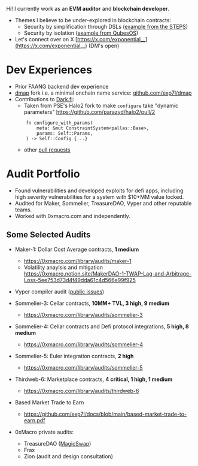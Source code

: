 Hi! I currently work as an **EVM auditor** and **blockchain developer**.

* Themes I believe to be under-explored in blockchain contracts:
  * Security by simplification through DSLs ([example from the STEPS](https://tinlizzie.org/VPRIPapers/tr2012001_steps.pdf))
  * Security by isolation ([example from QubesOS](https://t.co/DuWNrTnv76))
 * Let's connect over on X [https://x.com/exponential__](https://x.com/exponential__) (DM's open)

# Dev Experiences

* Prior FAANG backend dev experience
* [dmap](https://github.com/dapphub/dmap/) fork i.e. a minimal onchain name service: [github.com/exp7l/dmap](https://github.com/exp7l/dmap)
* Contributions to [Dark.fi](https://dark.fi/):
    * Taken from PSE's Halo2 fork to make `configure` take "dynamic parameters" https://github.com/parazyd/halo2/pull/2
    ```
        fn configure_with_params(
            meta: &mut ConstraintSystem<pallas::Base>,
            params: Self::Params,
        ) -> Self::Config {...}
    ```
    * other [pull requests](https://github.com/darkrenaissance/darkfi/pulls?q=author%3Afreeranged3v+)


# Audit Portfolio

* Found vulnerabilities and developed exploits for defi apps, including high severity vulnerabilities for a system with $10+MM value locked.
* Audited for Maker, Sommelier, TreasureDAO, Vyper and other reputable teams.
* Worked with 0xmacro.com and independently.

## Some Selected Audits

* Maker-1: Dollar Cost Average contracts, **1 medium**
  * https://0xmacro.com/library/audits/maker-1
  * Volatility anaylsis and mitigation https://0xmacro.notion.site/MakerDAO-1-TWAP-Lag-and-Arbitrage-Loss-5ee753d73d4f49dda61c4d566e99f925
 
* Vyper compiler audit ([public issues](https://github.com/vyperlang/vyper/issues?q=is%3Aissue+is%3Aclosed+author%3Aexp7l))
   
* Sommelier-3: Cellar contracts, **10MM+ TVL, 3 high, 9 medium**
  * https://0xmacro.com/library/audits/sommelier-3
  
* Sommelier-4: Cellar contracts and Defi protocol integrations, **5 high, 8 medium**
  * https://0xmacro.com/library/audits/sommelier-4
  
* Sommelier-5: Euler integration contracts, **2 high**
  * https://0xmacro.com/library/audits/sommelier-5
  
* Thirdweb-6: Marketplace contracts, **4 critical, 1 high, 1 medium**
  * https://0xmacro.com/library/audits/thirdweb-6
 
* Based Market Trade to Earn
  * https://github.com/exp7l/docs/blob/main/based-market-trade-to-earn.pdf

* 0xMacro private audits:
  * TreasureDAO ([MagicSwap](https://treasuredao.substack.com/p/magicswap-the-first-amm-with-universal))
  * Frax
  * Zion (audit and design consultation)
